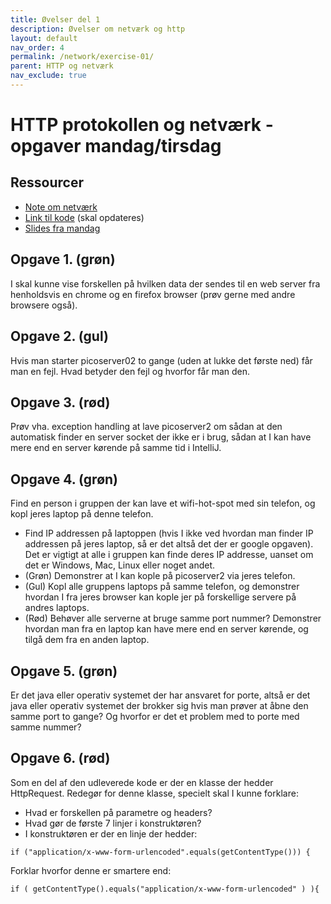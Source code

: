```yaml
---
title: Øvelser del 1
description: Øvelser om netværk og http
layout: default
nav_order: 4
permalink: /network/exercise-01/
parent: HTTP og netværk
nav_exclude: true
---
```



# HTTP protokollen og netværk - opgaver mandag/tirsdag

## Ressourcer

- [Note om netværk](./note_netvaerk_http.md)
- [Link til kode](https://github.com/bornholm2sem2019/Modul1NetworkHTTP) (skal opdateres)
- [Slides fra mandag](./network_http.pptx)

## Opgave 1. (grøn)

I skal kunne vise forskellen på hvilken data der sendes til en web server fra henholdsvis en chrome og en firefox browser (prøv gerne med andre browsere også).

## Opgave 2. (gul)

Hvis man starter picoserver02 to gange (uden at lukke det første ned) får man en fejl. Hvad betyder den fejl og hvorfor får man den.

## Opgave 3. (rød)

Prøv vha. exception handling at lave picoserver2 om sådan at den automatisk finder en server socket der ikke er i brug, sådan at I kan have mere end en server kørende på samme tid i IntelliJ.

## Opgave 4. (grøn)

Find en person i gruppen der kan lave et wifi-hot-spot med sin telefon, og kopl jeres laptop på denne telefon.

- Find IP addressen på laptoppen (hvis I ikke ved hvordan man finder IP addressen på jeres laptop, så er det altså det der er google opgaven). Det er vigtigt at alle i gruppen kan finde deres IP addresse, uanset om det er Windows, Mac, Linux eller noget andet.
- (Grøn) Demonstrer at I kan kople på picoserver2 via jeres telefon.
- (Gul) Kopl alle gruppens laptops på samme telefon, og demonstrer hvordan I fra jeres browser kan kople jer på forskellige servere på andres laptops.
- (Rød) Behøver alle serverne at bruge samme port nummer? Demonstrer hvordan man fra en laptop kan have mere end en server kørende, og tilgå dem fra en anden laptop.

## Opgave 5. (grøn)

Er det java eller operativ systemet der har ansvaret for porte, altså er det java eller operativ systemet der brokker sig hvis man prøver at åbne den samme port to gange? Og hvorfor er det et problem med to porte med samme nummer?

## Opgave 6. (rød)

Som en del af den udleverede kode er der en klasse der hedder HttpRequest. Redegør for denne klasse, specielt skal I kunne forklare:

- Hvad er forskellen på parametre og headers?
- Hvad gør de første 7 linjer i konstruktøren?
- I konstruktøren er der en linje der hedder:

`if ("application/x-www-form-urlencoded".equals(getContentType())) {`

Forklar hvorfor denne er smartere end:

`if ( getContentType().equals("application/x-www-form-urlencoded" ) ){`
